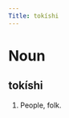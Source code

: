 ```yaml
---
Title: tokíshi
---
```


Noun
================================

tokíshi
----------------

1. People, folk.
